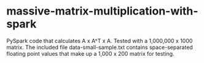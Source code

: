 # massive-matrix-multiplication-with-spark
PySpark code that calculates A x A^T x A. Tested with a 1,000,000 x 1000 matrix. The included file data-small-sample.txt contains space-separated floating point values that make up a 1,000 x 200 matrix for testing.
